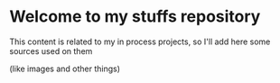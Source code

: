 # Welcome to my stuffs repository

This content is related to my in process projects, so I'll add here some sources used on them

(like images and other things)
